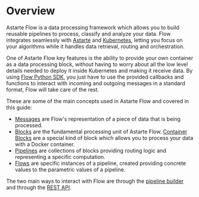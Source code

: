 # Overview

Astarte Flow is a data processing framework which allows you to build reusable pipelines to process,
classify and analyze your data. Flow integrates seamlessly with
[Astarte](https://docs.astarte-platform.org/latest) and [Kubernetes](https://kubernetes.io), letting
you focus on your algorithms while it handles data retrieval, routing and orchestration.

One of Astarte Flow key features is the ability to provide your own container as a data
processing block, without having to worry about all the low level details needed to deploy it inside
Kubernetes and making it receive data. By using [Flow Python
SDK](https://github.com/astarte-platform/astarte_flow_sdk_python), you just have to use the provided
callbacks and functions to interact with incoming and outgoing messages in a standard format, Flow
will take care of the rest.

These are some of the main concepts used in Astarte Flow and covered in this guide:

- [Messages](0002-flow-messages.html) are Flow's representation of a piece of data that is being
  processed.
- [Blocks]() are the fundamental processing unit of Astarte Flow. [Container Blocks]() are a special
  kind of block which allows you to process your data with a Docker container.
- [Pipelines]() are collections of blocks providing routing logic and representing a specific
  computation.
- [Flows]() are specific instances of a pipeline, created providing concrete values to the
  parametric values of a pipeline.

The two main ways to interact with Flow are through the [pipeline builder]() and through the [REST
API](api/index.html).

